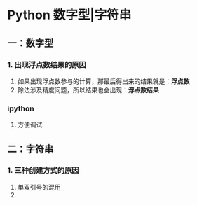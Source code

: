 # Python 数字型|字符串

## 一：数字型

### 1. 出现浮点数结果的原因

1. 如果出现浮点数参与的计算，那最后得出来的结果就是：**浮点数**
2. 除法涉及精度问题，所以结果也会出现：**浮点数结果**



### ipython

1. 方便调试



## 二：字符串

### 1. 三种创建方式的原因

1. 单双引号的混用
2. 

